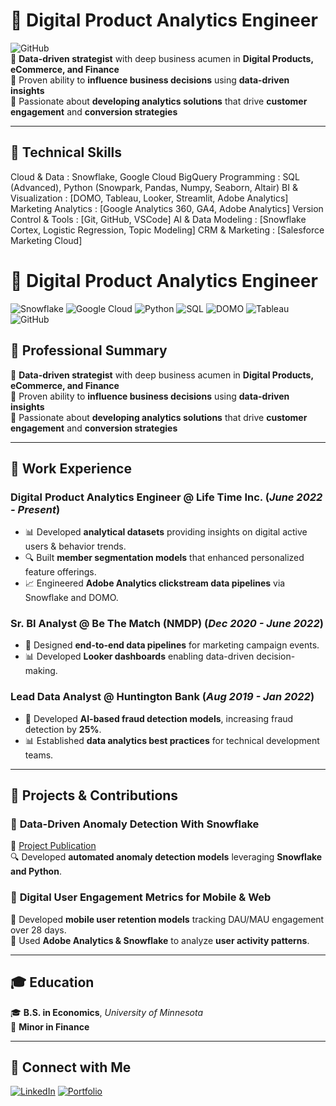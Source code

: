 # 🚀 Digital Product Analytics Engineer

![GitHub](https://img.shields.io/badge/GitHub-181717?style=flat&logo=github&logoColor=white)  
🔹 **Data-driven strategist** with deep business acumen in **Digital Products, eCommerce, and Finance**  
🔹 Proven ability to **influence business decisions** using **data-driven insights**  
🔹 Passionate about **developing analytics solutions** that drive **customer engagement** and **conversion strategies**  

---

## 🎯 **Technical Skills**
Cloud & Data            : Snowflake, Google Cloud BigQuery
Programming             : SQL (Advanced), Python (Snowpark, Pandas, Numpy, Seaborn, Altair)
BI & Visualization      : [DOMO, Tableau, Looker, Streamlit, Adobe Analytics]
Marketing Analytics     : [Google Analytics 360, GA4, Adobe Analytics]
Version Control & Tools : [Git, GitHub, VSCode]
AI & Data Modeling      : [Snowflake Cortex, Logistic Regression, Topic Modeling]
CRM & Marketing         : [Salesforce Marketing Cloud]

# 🚀 Digital Product Analytics Engineer

![Snowflake](https://img.shields.io/badge/Snowflake-29B5E8?style=flat&logo=snowflake&logoColor=white)
![Google Cloud](https://img.shields.io/badge/Google%20Cloud-4285F4?style=flat&logo=google-cloud&logoColor=white)
![Python](https://img.shields.io/badge/Python-3776AB?style=flat&logo=python&logoColor=white)
![SQL](https://img.shields.io/badge/SQL-4479A1?style=flat&logo=postgresql&logoColor=white)
![DOMO](https://img.shields.io/badge/DOMO-0085CA?style=flat)
![Tableau](https://img.shields.io/badge/Tableau-E97627?style=flat&logo=tableau&logoColor=white)
![GitHub](https://img.shields.io/badge/GitHub-181717?style=flat&logo=github&logoColor=white)


## 💼 **Professional Summary**
🔹 **Data-driven strategist** with deep business acumen in **Digital Products, eCommerce, and Finance**  
🔹 Proven ability to **influence business decisions** using **data-driven insights**  
🔹 Passionate about **developing analytics solutions** that drive **customer engagement** and **conversion strategies**  

---

## 🏢 **Work Experience**
### **Digital Product Analytics Engineer @ Life Time Inc.** (_June 2022 - Present_)
- 📊 Developed **analytical datasets** providing insights on digital active users & behavior trends.
- 🔍 Built **member segmentation models** that enhanced personalized feature offerings.
- 📈 Engineered **Adobe Analytics clickstream data pipelines** via Snowflake and DOMO.

### **Sr. BI Analyst @ Be The Match (NMDP)** (_Dec 2020 - June 2022_)
- 🔄 Designed **end-to-end data pipelines** for marketing campaign events.
- 📊 Developed **Looker dashboards** enabling data-driven decision-making.

### **Lead Data Analyst @ Huntington Bank** (_Aug 2019 - Jan 2022_)
- 🤖 Developed **AI-based fraud detection models**, increasing fraud detection by **25%**.
- 📊 Established **data analytics best practices** for technical development teams.

---

## 📢 **Projects & Contributions**
### 📌 **Data-Driven Anomaly Detection With Snowflake**
📍 [Project Publication](https://www.linkedin.com/in/rakpatel/)  
🔍 Developed **automated anomaly detection models** leveraging **Snowflake and Python**.

### 📌 **Digital User Engagement Metrics for Mobile & Web**
📍 Developed **mobile user retention models** tracking DAU/MAU engagement over 28 days.  
📍 Used **Adobe Analytics & Snowflake** to analyze **user activity patterns**.

---

## 🎓 **Education**
🎓 **B.S. in Economics**, _University of Minnesota_  
📍 **Minor in Finance**  

---

## 🔗 **Connect with Me**
[![LinkedIn](https://img.shields.io/badge/LinkedIn-0077B5?style=flat&logo=linkedin&logoColor=white)](https://www.linkedin.com/in/rakpatel/)
[![Portfolio](https://img.shields.io/badge/Portfolio-181717?style=flat&logo=github&logoColor=white)](https://rakesh7464.github.io/portfolio/)
